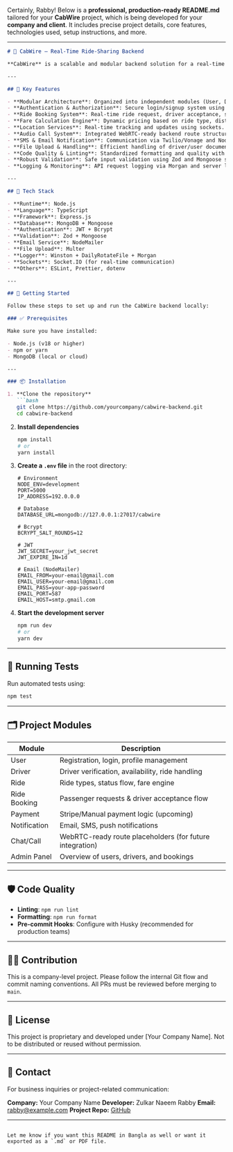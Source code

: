 Certainly, Rabby! Below is a **professional, production-ready README.md** tailored for your **CabWire** project, which is being developed for your **company and client**. It includes precise project details, core features, technologies used, setup instructions, and more.

---

````markdown
# 🚖 CabWire – Real-Time Ride-Sharing Backend

**CabWire** is a scalable and modular backend solution for a real-time ride-sharing application, built with TypeScript, Node.js, Express, and MongoDB. Designed for high performance, security, and flexibility, this system supports features such as real-time ride booking, location tracking, role-based access, audio calls, and more. Developed for enterprise-level deployment and client delivery.

---

## 🔑 Key Features

- **Modular Architecture**: Organized into independent modules (User, Driver, Ride, RideBooking, Payment, Notification, etc.) for maintainability and scalability.
- **Authentication & Authorization**: Secure login/signup system using JWT and bcrypt. Role-based access for user, driver, and admin.
- **Ride Booking System**: Real-time ride request, driver acceptance, status updates, and ride progress tracking.
- **Fare Calculation Engine**: Dynamic pricing based on ride type, distance, and duration.
- **Location Services**: Real-time tracking and updates using sockets.
- **Audio Call System**: Integrated WebRTC-ready backend route structure for real-time audio communication.
- **SMS & Email Notification**: Communication via Twilio/Vonage and NodeMailer for transactional messages.
- **File Upload & Handling**: Efficient handling of driver/user documents using Multer and `fs`.
- **Code Quality & Linting**: Standardized formatting and quality with ESLint + Prettier.
- **Robust Validation**: Safe input validation using Zod and Mongoose schemas.
- **Logging & Monitoring**: API request logging via Morgan and server log rotation with Winston.

---

## 🧰 Tech Stack

- **Runtime**: Node.js
- **Language**: TypeScript
- **Framework**: Express.js
- **Database**: MongoDB + Mongoose
- **Authentication**: JWT + Bcrypt
- **Validation**: Zod + Mongoose
- **Email Service**: NodeMailer
- **File Upload**: Multer
- **Logger**: Winston + DailyRotateFile + Morgan
- **Sockets**: Socket.IO (for real-time communication)
- **Others**: ESLint, Prettier, dotenv

---

## 🚀 Getting Started

Follow these steps to set up and run the CabWire backend locally:

### ✅ Prerequisites

Make sure you have installed:

- Node.js (v18 or higher)
- npm or yarn
- MongoDB (local or cloud)

---

### 📦 Installation

1. **Clone the repository**  
   ```bash
   git clone https://github.com/yourcompany/cabwire-backend.git
   cd cabwire-backend
````

2. **Install dependencies**

   ```bash
   npm install
   # or
   yarn install
   ```

3. **Create a `.env` file** in the root directory:

   ```env
   # Environment
   NODE_ENV=development
   PORT=5000
   IP_ADDRESS=192.0.0.0

   # Database
   DATABASE_URL=mongodb://127.0.0.1:27017/cabwire

   # Bcrypt
   BCRYPT_SALT_ROUNDS=12

   # JWT
   JWT_SECRET=your_jwt_secret
   JWT_EXPIRE_IN=1d

   # Email (NodeMailer)
   EMAIL_FROM=your-email@gmail.com
   EMAIL_USER=your-email@gmail.com
   EMAIL_PASS=your-app-password
   EMAIL_PORT=587
   EMAIL_HOST=smtp.gmail.com
   ```

4. **Start the development server**

   ```bash
   npm run dev
   # or
   yarn dev
   ```

---

## 🧪 Running Tests

Run automated tests using:

```bash
npm test
```

---

## 🗂 Project Modules

| Module       | Description                                              |
| ------------ | -------------------------------------------------------- |
| User         | Registration, login, profile management                  |
| Driver       | Driver verification, availability, ride handling         |
| Ride         | Ride types, status flow, fare engine                     |
| Ride Booking | Passenger requests & driver acceptance flow              |
| Payment      | Stripe/Manual payment logic (upcoming)                   |
| Notification | Email, SMS, push notifications                           |
| Chat/Call    | WebRTC-ready route placeholders (for future integration) |
| Admin Panel  | Overview of users, drivers, and bookings                 |

---

## 🛡 Code Quality

* **Linting**: `npm run lint`
* **Formatting**: `npm run format`
* **Pre-commit Hooks**: Configure with Husky (recommended for production teams)

---

## 👨‍💻 Contribution

This is a company-level project. Please follow the internal Git flow and commit naming conventions. All PRs must be reviewed before merging to `main`.

---

## 📄 License

This project is proprietary and developed under \[Your Company Name]. Not to be distributed or reused without permission.

---

## 🤝 Contact

For business inquiries or project-related communication:

**Company:** Your Company Name
**Developer:** Zulkar Naeem Rabby
**Email:** [rabby@example.com](mailto:rabby@example.com)
**Project Repo:** [GitHub](https://github.com/yourcompany/cabwire-backend)

---

```

Let me know if you want this README in Bangla as well or want it exported as a `.md` or PDF file.
```
